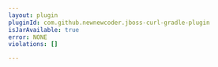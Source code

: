 ```yaml
---
layout: plugin
pluginId: com.github.newnewcoder.jboss-curl-gradle-plugin
isJarAvailable: true
error: NONE
violations: []

---
```

